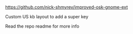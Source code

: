 https://github.com/nick-shmyrev/improved-osk-gnome-ext

Custom US kb layout to add a super key

Read the repo readme for more info
